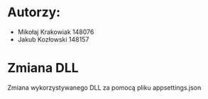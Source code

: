 # Autorzy:
- Mikołaj Krakowiak 148076
- Jakub Kozłowski 148157

# Zmiana DLL
Zmiana wykorzystywanego DLL za pomocą pliku appsettings.json

